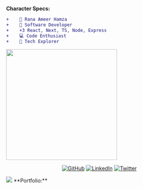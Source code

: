 
**Character Specs:**
```diff
+    👋 Rana Ameer Hamza
+    👀 Software Developer 
+    +3 React, Next, TS, Node, Express
+    💻 Code Enthusiast 
+    🚀 Tech Explorer 
```

<img src="https://media.giphy.com/media/Ws6T5PN7wHv3cY8xy8/giphy.gif" width="300">
<p align="center">
 	<a href="https://github.com/haazaa"><img src="https://img.icons8.com/doodle/48/github--v1.png" alt="GitHub"/></a>
 	<a href="https://www.linkedin.com/in/ranaameerhamzanoor"><img src="https://img.icons8.com/doodle/48/linkedin-circled.png" alt="LinkedIn"/></a>
 	<a href="https://twitter.com/im_hamza_dev"><img src="https://img.icons8.com/doodle/48/old-twitter-logo.png" alt="Twitter"/></a>
</p>
 <img src="https://github-readme-activity-graph.vercel.app/graph?username=haazaa&bg_color=161b22&color=ffffff&line=d5d5d5&point=a76c6c&area=true&hide_border=true&hide_title=true" />
**Portfolio:**

